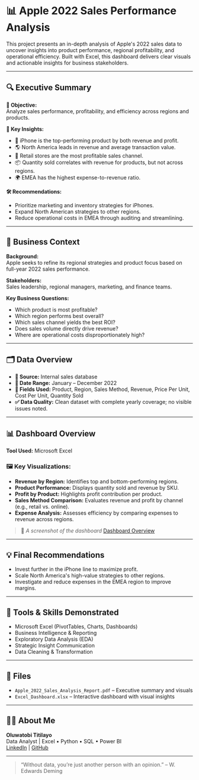 # 📊 Apple 2022 Sales Performance Analysis

This project presents an in-depth analysis of Apple's 2022 sales data to uncover insights into product performance, regional profitability, and operational efficiency. Built with Excel, this dashboard delivers clear visuals and actionable insights for business stakeholders.

---

## 🔍 Executive Summary

**🎯 Objective:**  
Analyze sales performance, profitability, and efficiency across regions and products.

**📌 Key Insights:**
- 📱 iPhone is the top-performing product by both revenue and profit.
- 🌎 North America leads in revenue and average transaction value.
- 🏬 Retail stores are the most profitable sales channel.
- 📦 Quantity sold correlates with revenue for products, but not across regions.
- 🌍 EMEA has the highest expense-to-revenue ratio.

**🛠 Recommendations:**
- Prioritize marketing and inventory strategies for iPhones.
- Expand North American strategies to other regions.
- Reduce operational costs in EMEA through auditing and streamlining.

---

## 🧭 Business Context

**Background:**  
Apple seeks to refine its regional strategies and product focus based on full-year 2022 sales performance.

**Stakeholders:**  
Sales leadership, regional managers, marketing, and finance teams.

**Key Business Questions:**
- Which product is most profitable?
- Which region performs best overall?
- Which sales channel yields the best ROI?
- Does sales volume directly drive revenue?
- Where are operational costs disproportionately high?

---

## 🗂️ Data Overview

- **📁 Source:** Internal sales database
- **📅 Date Range:** January – December 2022
- **🔢 Fields Used:** Product, Region, Sales Method, Revenue, Price Per Unit, Cost Per Unit, Quantity Sold
- **✅ Data Quality:** Clean dataset with complete yearly coverage; no visible issues noted.

---

## 📊 Dashboard Overview

**Tool Used:** Microsoft Excel

### 🖼️ Key Visualizations:
- **Revenue by Region:** Identifies top and bottom-performing regions.
- **Product Performance:** Displays quantity sold and revenue by SKU.
- **Profit by Product:** Highlights profit contribution per product.
- **Sales Method Comparison:** Evaluates revenue and profit by channel (e.g., retail vs. online).
- **Expense Analysis:** Assesses efficiency by comparing expenses to revenue across regions.

> 📌 *A screenshot of the dashboard*
> [Dashboard Overview](apple-sales-dashboard.png)

---

## 💡 Final Recommendations

- Invest further in the iPhone line to maximize profit.
- Scale North America's high-value strategies to other regions.
- Investigate and reduce expenses in the EMEA region to improve margins.

---

## 🧠 Tools & Skills Demonstrated

- Microsoft Excel (PivotTables, Charts, Dashboards)
- Business Intelligence & Reporting
- Exploratory Data Analysis (EDA)
- Strategic Insight Communication
- Data Cleaning & Transformation

---

## 📁 Files

- `Apple_2022_Sales_Analysis_Report.pdf` – Executive summary and visuals
- `Excel_Dashboard.xlsx` – Interactive dashboard with visual insights

---

## 🙋‍♂️ About Me

**Oluwatobi Titilayo**  
Data Analyst | Excel • Python • SQL • Power BI  
[LinkedIn](https://www.linkedin.com/in/titilayo-oluwatobi/) | [GitHub](https://github.com/Oluwatobi-Data)

---

> “Without data, you’re just another person with an opinion.” – W. Edwards Deming
